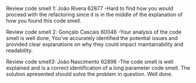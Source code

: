 Review code smell 1:
João Rivera 62877
-Hard to find how you would proceed with the refactoring since it is in the middle of the explanation of how you found this code smell.

Review code smell 2:
Gonçalo Cascais 60046
-Your analysis of the code smell is well done, You've accurately identified the potential issues and provided clear explanations on why they could impact maintainability and readability.

Review code smell3:
João Nascimento 62896
-The code smell is well explained and is a correct identification of a long parameter code smell. The solution apresented should solve the problem
in question. Well done.
